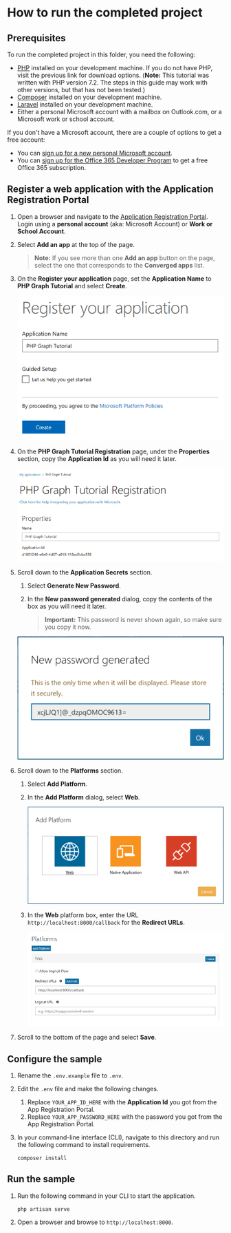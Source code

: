 # How to run the completed project

## Prerequisites

To run the completed project in this folder, you need the following:

- [PHP](http://php.net/downloads.php) installed on your development machine. If you do not have PHP, visit the previous link for download options. (**Note:** This tutorial was written with PHP version 7.2. The steps in this guide may work with other versions, but that has not been tested.)
- [Composer](https://getcomposer.org/) installed on your development machine.
- [Laravel](https://laravel.com/) installed on your development machine.
- Either a personal Microsoft account with a mailbox on Outlook.com, or a Microsoft work or school account.

If you don't have a Microsoft account, there are a couple of options to get a free account:

- You can [sign up for a new personal Microsoft account](https://signup.live.com/signup?wa=wsignin1.0&rpsnv=12&ct=1454618383&rver=6.4.6456.0&wp=MBI_SSL_SHARED&wreply=https://mail.live.com/default.aspx&id=64855&cbcxt=mai&bk=1454618383&uiflavor=web&uaid=b213a65b4fdc484382b6622b3ecaa547&mkt=E-US&lc=1033&lic=1).
- You can [sign up for the Office 365 Developer Program](https://developer.microsoft.com/office/dev-program) to get a free Office 365 subscription.

## Register a web application with the Application Registration Portal

1. Open a browser and navigate to the [Application Registration Portal](https://apps.dev.microsoft.com). Login using a **personal account** (aka: Microsoft Account) or **Work or School Account**.

1. Select **Add an app** at the top of the page.

    > **Note:** If you see more than one **Add an app** button on the page, select the one that corresponds to the **Converged apps** list.

1. On the **Register your application** page, set the **Application Name** to **PHP Graph Tutorial** and select **Create**.

    ![Screenshot of creating a new app in the App Registration Portal website](/Images/arp-create-app-01.png)

1. On the **PHP Graph Tutorial Registration** page, under the **Properties** section, copy the **Application Id** as you will need it later.

    ![Screenshot of newly created application's ID](/Images/arp-create-app-02.png)

1. Scroll down to the **Application Secrets** section.

    1. Select **Generate New Password**.
    1. In the **New password generated** dialog, copy the contents of the box as you will need it later.

        > **Important:** This password is never shown again, so make sure you copy it now.

    ![Screenshot of newly created application's password](/Images/arp-create-app-03.png)

1. Scroll down to the **Platforms** section.

    1. Select **Add Platform**.
    1. In the **Add Platform** dialog, select **Web**.

        ![Screenshot creating a platform for the app](/Images/arp-create-app-04.png)

    1. In the **Web** platform box, enter the URL `http://localhost:8000/callback` for the **Redirect URLs**.

        ![Screenshot of the newly added Web platform for the application](/Images/arp-create-app-05.png)

1. Scroll to the bottom of the page and select **Save**.

## Configure the sample

1. Rename the `.env.example` file to `.env`.
1. Edit the `.env` file and make the following changes.
    1. Replace `YOUR_APP_ID_HERE` with the **Application Id** you got from the App Registration Portal.
    1. Replace `YOUR_APP_PASSWORD_HERE` with the password you got from the App Registration Portal.
1. In your command-line interface (CLI), navigate to this directory and run the following command to install requirements.

    ```Shell
    composer install
    ```

## Run the sample

1. Run the following command in your CLI to start the application.

    ```Shell
    php artisan serve
    ```

1. Open a browser and browse to `http://localhost:8000`.